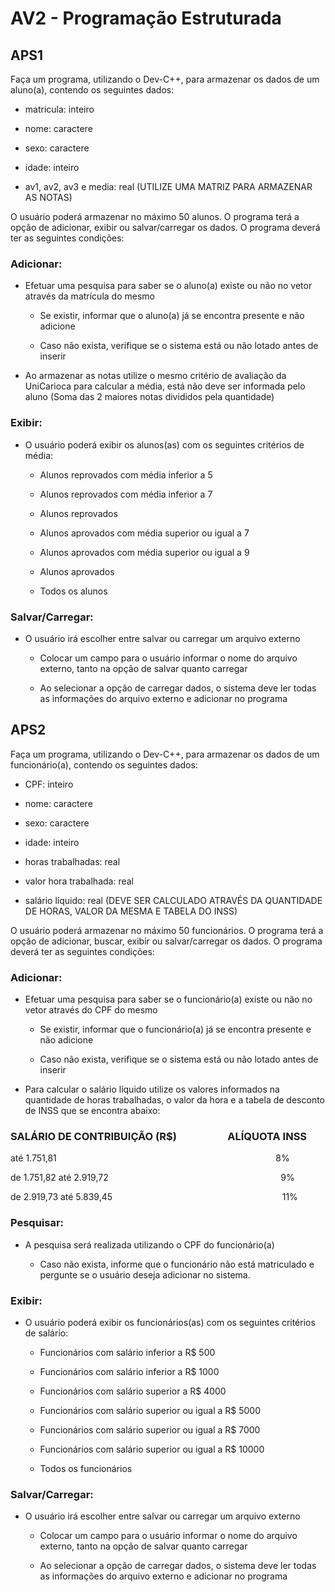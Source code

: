 # AV2 - Programação Estruturada

## APS1
Faça um programa, utilizando o Dev-C++, para armazenar os dados de um aluno(a), contendo os seguintes dados:

- matricula: inteiro

- nome: caractere

- sexo: caractere

- idade: inteiro

- av1, av2, av3 e media: real          (UTILIZE UMA MATRIZ PARA ARMAZENAR AS NOTAS)

 

O usuário poderá armazenar no máximo 50 alunos. O programa terá a opção de adicionar, exibir ou salvar/carregar os dados. O programa deverá ter as seguintes condições:

### Adicionar:

- Efetuar uma pesquisa para saber se o aluno(a) existe ou não no vetor através da matrícula do mesmo

  - Se existir, informar que o aluno(a) já se encontra presente e não adicione

  - Caso não exista, verifique se o sistema está ou não lotado antes de inserir

- Ao armazenar as notas utilize o mesmo critério de avaliação da UniCarioca para calcular a média, está não deve ser informada pelo aluno (Soma das 2 maiores notas divididos pela quantidade)

### Exibir:

- O usuário poderá exibir os alunos(as) com os seguintes critérios de média:

  - Alunos reprovados com média inferior a 5

  - Alunos reprovados com média inferior a 7

  - Alunos reprovados

  - Alunos aprovados com média superior ou igual a 7

  - Alunos aprovados com média superior ou igual a 9

  - Alunos aprovados

  - Todos os alunos

### Salvar/Carregar:

- O usuário irá escolher entre salvar ou carregar um arquivo externo

  - Colocar um campo para o usuário informar o nome do arquivo externo, tanto na opção de salvar quanto carregar

  - Ao selecionar a opção de carregar dados, o sistema deve ler todas as informações do arquivo externo e adicionar no programa

## APS2
Faça um programa, utilizando o Dev-C++, para armazenar os dados de um funcionário(a), contendo os seguintes dados:

- CPF: inteiro

- nome: caractere

- sexo: caractere

- idade: inteiro

- horas trabalhadas: real

- valor hora trabalhada: real

- salário líquido: real (DEVE SER CALCULADO ATRAVÉS DA QUANTIDADE DE HORAS, VALOR DA MESMA E TABELA DO INSS)

 

O usuário poderá armazenar no máximo 50 funcionários. O programa terá a opção de adicionar, buscar, exibir ou salvar/carregar os dados. O programa deverá ter as seguintes condições:

### Adicionar:

- Efetuar uma pesquisa para saber se o funcionário(a) existe ou não no vetor através do CPF do mesmo

  - Se existir, informar que o funcionário(a) já se encontra presente e não adicione

  - Caso não exista, verifique se o sistema está ou não lotado antes de inserir

- Para calcular o salário líquido utilize os valores informados na quantidade de horas trabalhadas, o valor da hora e a tabela de desconto de INSS que se encontra abaixo:

 

### SALÁRIO DE CONTRIBUIÇÃO (R$)                     ALÍQUOTA INSS

até 1.751,81                                                                                         8%

de 1.751,82 até 2.919,72                                                                      9%

de 2.919,73 até 5.839,45                                                                     11%

 

### Pesquisar:

- A pesquisa será realizada utilizando o CPF do funcionário(a)

  - Caso não exista, informe que o funcionário não está matriculado e pergunte se o usuário deseja adicionar no sistema.

### Exibir:

- O usuário poderá exibir os funcionários(as) com os seguintes critérios de salário:

  - Funcionários com salário inferior a R$ 500

  - Funcionários com salário inferior a R$ 1000

  - Funcionários com salário superior a R$ 4000

  - Funcionários com salário superior ou igual a R$ 5000

  - Funcionários com salário superior ou igual a R$ 7000

  - Funcionários com salário superior ou igual a R$ 10000

  - Todos os funcionários

### Salvar/Carregar:

- O usuário irá escolher entre salvar ou carregar um arquivo externo

  - Colocar um campo para o usuário informar o nome do arquivo externo, tanto na opção de salvar quanto carregar

  - Ao selecionar a opção de carregar dados, o sistema deve ler todas as informações do arquivo externo e adicionar no programa

 
